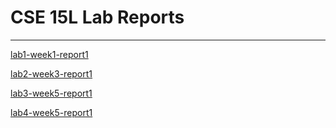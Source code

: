 # CSE 15L Lab Reports
---
[lab1-week1-report1](https://adrianwongg1.github.io/cse15l-lab-reports/lab1-report-1-week-1.html) 

[lab2-week3-report1](https://adrianwongg1.github.io/cse15l-lab-reports/lab2-report-1-week-3.html) 

[lab3-week5-report1](https://adrianwongg1.github.io/cse15l-lab-reports/lab3-report1-week-5.html)

[lab4-week5-report1](https://adrianwongg1.github.io/cse15l-lab-reports/lab4-report1-week7.html)

